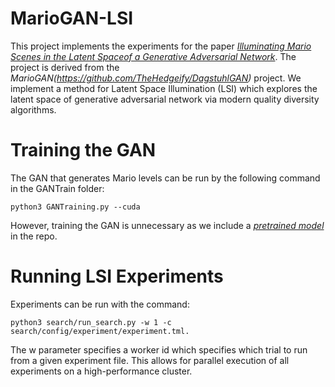# MarioGAN-LSI
This project implements the experiments for the paper *[Illuminating Mario Scenes in the Latent Spaceof a Generative Adversarial Network](https://arxiv.org/abs/1912.02400)*. The project is derived from the *MarioGAN(https://github.com/TheHedgeify/DagstuhlGAN)* project. We implement a method for Latent Space Illumination (LSI) which explores the latent space of generative adversarial network via modern quality diversity algorithms.

# Training the GAN
The GAN that generates Mario levels can be run by the following command in the GANTrain folder:

```
python3 GANTraining.py --cuda
```

However, training the GAN is unnecessary as we include a *[pretrained model](https://github.com/icaros-usc/MarioGAN-LSI/blob/master/GANTrain/samples/netG_epoch_4999_7684.pth)* in the repo.

# Running LSI Experiments
Experiments can be run with the command:
```
python3 search/run_search.py -w 1 -c search/config/experiment/experiment.tml.
```

The w parameter specifies a worker id which specifies which trial to run from a given experiment file. This allows for parallel execution of all experiments on a high-performance cluster.
